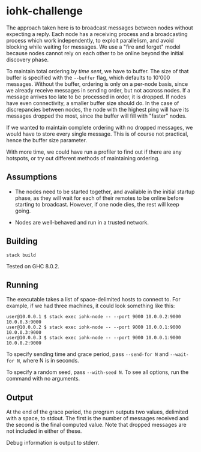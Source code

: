 # iohk-challenge

The approach taken here is to broadcast messages between nodes without expecting a reply.
Each node has a receiving process and a broadcasting process which work independently, to
exploit parallelism, and avoid blocking while waiting for messages. We use a "fire and forget" model because nodes cannot rely on each other to be online beyond the initial
discovery phase.

To maintain total ordering by *time sent*, we have to buffer. The size of that buffer is specified with the `--buffer` flag, which defaults to 10'000 messages. Without the buffer, ordering is only on a per-node basis, since we already receive messages in sending order, but not accross nodes. If a message arrives too late to be processed in order, it is dropped. If nodes have even connectivity, a smaller buffer size should do. In the case of discrepancies between nodes, the node with the highest ping will have its messages dropped the most, since the buffer will fill with "faster" nodes.

If we wanted to maintain complete ordering with no dropped messages, we would have to store every single message. This is of course not practical, hence the buffer size parameter.

With more time, we could have run a profiler to find out if there are any hotspots, or try out different methods of maintaining ordering.

## Assumptions

* The nodes need to be started together, and available in the initial startup phase, as they will wait for each of their remotes to be online before starting to broadcast. However, if one node dies, the rest will keep going.

* Nodes are well-behaved and run in a trusted network.

## Building

    stack build

Tested on GHC 8.0.2.

## Running

The executable takes a list of space-delimited hosts to connect to. For example,
if we had three machines, it could look something like this:

    user@10.0.0.1 $ stack exec iohk-node -- --port 9000 10.0.0.2:9000 10.0.0.3:9000
    user@10.0.0.2 $ stack exec iohk-node -- --port 9000 10.0.0.1:9000 10.0.0.3:9000
    user@10.0.0.3 $ stack exec iohk-node -- --port 9000 10.0.0.1:9000 10.0.0.2:9000

To specify sending time and grace period, pass `--send-for N` and `--wait-for N`,
where N is in seconds.

To specify a random seed, pass `--with-seed N`. To see all options, run the command with
no arguments.

## Output

At the end of the grace period, the program outputs two values, delimited with a space, to stdout. The first is the number of messages received and the second is the final computed value. Note that dropped messages are not included in either of these.

Debug information is output to stderr.

